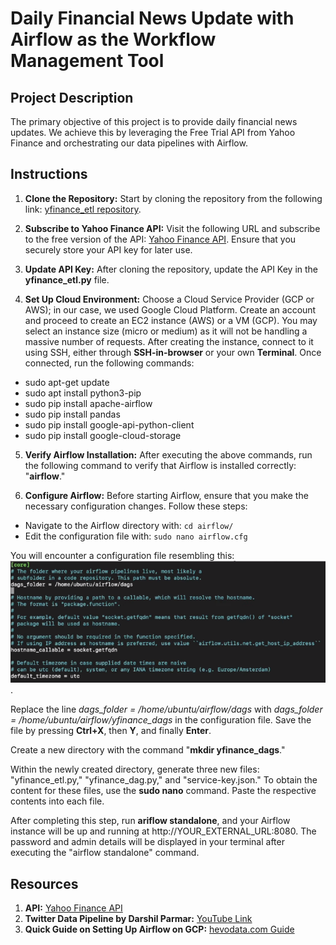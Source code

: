 # Daily Financial News Update with Airflow as the Workflow Management Tool

## Project Description

The primary objective of this project is to provide daily financial news updates. We achieve this by leveraging the Free Trial API from Yahoo Finance and orchestrating our data pipelines with Airflow.

## Instructions

1. **Clone the Repository:** Start by cloning the repository from the following link: [yfinance_etl repository](https://github.com/abdurafeyf/yfinance_etl).

2. **Subscribe to Yahoo Finance API:** Visit the following URL and subscribe to the free version of the API: [Yahoo Finance API](https://rapidapi.com/apidojo/api/yahoo-finance1). Ensure that you securely store your API key for later use.

3. **Update API Key:** After cloning the repository, update the API Key in the **yfinance_etl.py** file.

4. **Set Up Cloud Environment:** Choose a Cloud Service Provider (GCP or AWS); in our case, we used Google Cloud Platform. Create an account and proceed to create an EC2 instance (AWS) or a VM (GCP). You may select an instance size (micro or medium) as it will not be handling a massive number of requests. After creating the instance, connect to it using SSH, either through **SSH-in-browser** or your own **Terminal**. Once connected, run the following commands:

- sudo apt-get update
- sudo apt install python3-pip
- sudo pip install apache-airflow
- sudo pip install pandas
- sudo pip install google-api-python-client
- sudo pip install google-cloud-storage


5. **Verify Airflow Installation:** After executing the above commands, run the following command to verify that Airflow is installed correctly: "**airflow**."

6. **Configure Airflow:** Before starting Airflow, ensure that you make the necessary configuration changes. Follow these steps:

- Navigate to the Airflow directory with: `cd airflow/`
- Edit the configuration file with: `sudo nano airflow.cfg`

You will encounter a configuration file resembling this: ![airflow.cfg](airflowcfg.png).

Replace the line *dags_folder = /home/ubuntu/airflow/dags* with *dags_folder = /home/ubuntu/airflow/yfinance_dags* in the configuration file. Save the file by pressing **Ctrl+X**, then **Y**, and finally **Enter**.

Create a new directory with the command "**mkdir yfinance_dags**."

Within the newly created directory, generate three new files: "yfinance_etl.py," "yfinance_dag.py," and "service-key.json." To obtain the content for these files, use the **sudo nano** command. Paste the respective contents into each file.

After completing this step, run **ariflow standalone**, and your Airflow instance will be up and running at http://YOUR_EXTERNAL_URL:8080. The password and admin details will be displayed in your terminal after executing the "airflow standalone" command.

## Resources

1. **API:** [Yahoo Finance API](https://rapidapi.com/apidojo/api/yahoo-finance1)
2. **Twitter Data Pipeline by Darshil Parmar:** [YouTube Link](https://www.youtube.com/watch?v=q8q3OFFfY6c)
3. **Quick Guide on Setting Up Airflow on GCP:** [hevodata.com Guide](https://hevodata.com/learn/google-airflow/)
